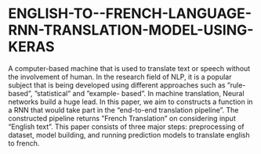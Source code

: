 # ENGLISH-TO--FRENCH-LANGUAGE-RNN-TRANSLATION-MODEL-USING-KERAS
A computer-based machine that is used to translate text or speech without the involvement of human. In the research field of NLP, it is a popular subject that is being developed using different approaches such as ”rule-based”, ”statistical” and ”example- based”. In machine translation, Neural networks build a huge lead. In this paper, we aim to constructs a function in a RNN that would take part in the “end-to-end translation pipeline”. The constructed pipeline returns ”French Translation” on considering input “English text”. This paper consists of three major steps: preprocessing of dataset, model building, and running prediction models to translate english to french.
